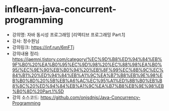 # inflearn-java-concurrent-programming

- 강의명: 자바 동시성 프로그래밍 [리액티브 프로그래밍 Part.1] 
- 강사: 정수원님
- 강의링크: https://inf.run/6mFTj 
- 강의내용 정리: https://jaemni.tistory.com/category/%EC%9D%B8%ED%94%84%EB%9F%B0%20%EA%B0%95%EC%9D%98%20%EC%88%98%EA%B0%95/%EC%9E%90%EB%B0%94%20%EB%8F%99%EC%8B%9C%EC%84%B1%20%ED%94%84%EB%A1%9C%EA%B7%B8%EB%9E%98%EB%B0%8D%20%5B%EB%A6%AC%EC%95%A1%ED%8B%B0%EB%B8%8C%20%ED%94%84%EB%A1%9C%EA%B7%B8%EB%9E%98%EB%B0%8D%20Part.1%5D
- 강의 소스코드: https://github.com/onjsdnjs/Java-Concurrency-Programming
